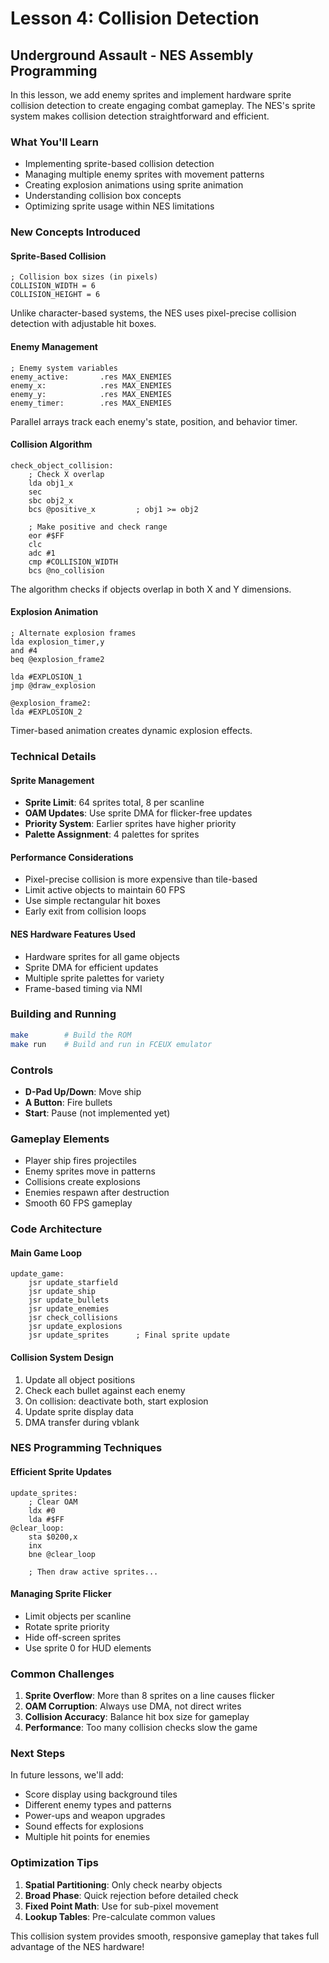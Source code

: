 # Lesson 4: Collision Detection

## Underground Assault - NES Assembly Programming

In this lesson, we add enemy sprites and implement hardware sprite collision detection to create engaging combat gameplay. The NES's sprite system makes collision detection straightforward and efficient.

### What You'll Learn

- Implementing sprite-based collision detection
- Managing multiple enemy sprites with movement patterns
- Creating explosion animations using sprite animation
- Understanding collision box concepts
- Optimizing sprite usage within NES limitations

### New Concepts Introduced

#### Sprite-Based Collision
```assembly
; Collision box sizes (in pixels)
COLLISION_WIDTH = 6
COLLISION_HEIGHT = 6
```

Unlike character-based systems, the NES uses pixel-precise collision detection with adjustable hit boxes.

#### Enemy Management
```assembly
; Enemy system variables
enemy_active:       .res MAX_ENEMIES
enemy_x:            .res MAX_ENEMIES
enemy_y:            .res MAX_ENEMIES
enemy_timer:        .res MAX_ENEMIES
```

Parallel arrays track each enemy's state, position, and behavior timer.

#### Collision Algorithm
```assembly
check_object_collision:
    ; Check X overlap
    lda obj1_x
    sec
    sbc obj2_x
    bcs @positive_x         ; obj1 >= obj2
    
    ; Make positive and check range
    eor #$FF
    clc
    adc #1
    cmp #COLLISION_WIDTH
    bcs @no_collision
```

The algorithm checks if objects overlap in both X and Y dimensions.

#### Explosion Animation
```assembly
; Alternate explosion frames
lda explosion_timer,y
and #4
beq @explosion_frame2

lda #EXPLOSION_1
jmp @draw_explosion

@explosion_frame2:
lda #EXPLOSION_2
```

Timer-based animation creates dynamic explosion effects.

### Technical Details

#### Sprite Management
- **Sprite Limit**: 64 sprites total, 8 per scanline
- **OAM Updates**: Use sprite DMA for flicker-free updates
- **Priority System**: Earlier sprites have higher priority
- **Palette Assignment**: 4 palettes for sprites

#### Performance Considerations
- Pixel-precise collision is more expensive than tile-based
- Limit active objects to maintain 60 FPS
- Use simple rectangular hit boxes
- Early exit from collision loops

#### NES Hardware Features Used
- Hardware sprites for all game objects
- Sprite DMA for efficient updates
- Multiple sprite palettes for variety
- Frame-based timing via NMI

### Building and Running

```bash
make        # Build the ROM
make run    # Build and run in FCEUX emulator
```

### Controls
- **D-Pad Up/Down**: Move ship
- **A Button**: Fire bullets
- **Start**: Pause (not implemented yet)

### Gameplay Elements
- Player ship fires projectiles
- Enemy sprites move in patterns
- Collisions create explosions
- Enemies respawn after destruction
- Smooth 60 FPS gameplay

### Code Architecture

#### Main Game Loop
```assembly
update_game:
    jsr update_starfield
    jsr update_ship
    jsr update_bullets
    jsr update_enemies
    jsr check_collisions
    jsr update_explosions
    jsr update_sprites      ; Final sprite update
```

#### Collision System Design
1. Update all object positions
2. Check each bullet against each enemy
3. On collision: deactivate both, start explosion
4. Update sprite display data
5. DMA transfer during vblank

### NES Programming Techniques

#### Efficient Sprite Updates
```assembly
update_sprites:
    ; Clear OAM
    ldx #0
    lda #$FF
@clear_loop:
    sta $0200,x
    inx
    bne @clear_loop
    
    ; Then draw active sprites...
```

#### Managing Sprite Flicker
- Limit objects per scanline
- Rotate sprite priority
- Hide off-screen sprites
- Use sprite 0 for HUD elements

### Common Challenges

1. **Sprite Overflow**: More than 8 sprites on a line causes flicker
2. **OAM Corruption**: Always use DMA, not direct writes
3. **Collision Accuracy**: Balance hit box size for gameplay
4. **Performance**: Too many collision checks slow the game

### Next Steps

In future lessons, we'll add:
- Score display using background tiles
- Different enemy types and patterns
- Power-ups and weapon upgrades
- Sound effects for explosions
- Multiple hit points for enemies

### Optimization Tips

1. **Spatial Partitioning**: Only check nearby objects
2. **Broad Phase**: Quick rejection before detailed check
3. **Fixed Point Math**: Use for sub-pixel movement
4. **Lookup Tables**: Pre-calculate common values

This collision system provides smooth, responsive gameplay that takes full advantage of the NES hardware!